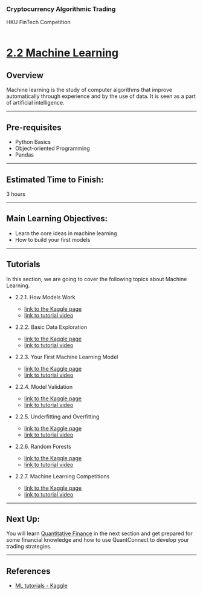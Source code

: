 ### Cryptocurrency Algorithmic Trading
HKU FinTech Competition
<br><br>

# <ins> 2.2 Machine Learning <ins/>

## Overview
Machine learning is the study of computer algorithms that improve automatically through experience and by the use of data. It is seen as a part of artificial intelligence.

---

## Pre-requisites
- Python Basics
- Object-oriented Programming
- Pandas

---

## Estimated Time to Finish:
3 hours

---

## Main Learning Objectives:
- Learn the core ideas in machine learning
- How to build your first models

---
## Tutorials

In this section, we are going to cover the following topics about Machine Learning.

- 2.2.1. How Models Work

    * [link to the Kaggle page](https://www.kaggle.com/dansbecker/how-models-work)
    * [link to tutorial video](https://drive.google.com/file/d/1XFi8Qq35rPoka1YI7cNn1-UrrmaF9M4g/view?usp=sharing)

- 2.2.2. Basic Data Exploration

    * [link to the Kaggle page](https://www.kaggle.com/dansbecker/basic-data-exploration)
    * [link to tutorial video](https://drive.google.com/file/d/10UJE_lJDrlhePLw45o67J00qoHz5Kb1q/view?usp=sharing)

- 2.2.3. Your First Machine Learning Model

    * [link to the Kaggle page](https://www.kaggle.com/dansbecker/your-first-machine-learning-model)
    * [link to tutorial video](https://drive.google.com/file/d/1-Mv7qgdZMMKgfLnjK96nUC2w0ZBesjaD/view?usp=sharing)

- 2.2.4. Model Validation

    * [link to the Kaggle page](https://www.kaggle.com/dansbecker/model-validation)
    * [link to tutorial video](https://drive.google.com/file/d/1Ep9MqVjHRpEvTDz7r9wo2-0zint-Dn7i/view?usp=sharing)

- 2.2.5. Underfitting and Overfitting

    * [link to the Kaggle page](https://www.kaggle.com/dansbecker/underfitting-and-overfitting)
    * [link to tutorial video](https://drive.google.com/file/d/1Styj16sFVNdWTrvjfJgfJAi8kbF50fah/view?usp=sharing)

- 2.2.6. Random Forests

    * [link to the Kaggle page](https://www.kaggle.com/dansbecker/random-forests)
    * [link to tutorial video](https://drive.google.com/file/d/1unUMTY3bVhosIGQOfAwzdeVSwBQLr3Aa/view?usp=sharing)

- 2.2.7. Machine Learning Competitions

    * [link to the Kaggle page](https://www.kaggle.com/alexisbcook/machine-learning-competitions)
    * [link to tutorial video](https://drive.google.com/file/d/13vGHevT_24iZ6XbPvqNSBtjjBBqXMEoe/view?usp=sharing)

---

## Next Up:

You will learn [Quantitative Finance](<../Module 3 - Quantitative Finance/README.md>) in the next section and get prepared for some financial knowledge and how to use QuantConnect to develop your trading strategies.

---
## References

- [ML tutorials - Kaggle](https://www.kaggle.com/learn/intro-to-machine-learning)
